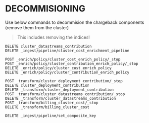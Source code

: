# DECOMMISIONING
Use below commands to decommision the chargeback components (remove them from the cluster)

>This includes removing the indices!

```
DELETE cluster_datastreams_contribution
DELETE _ingest/pipeline/cluster_cost_enrichment_pipeline

POST _enrich/policy/cluster_cost_enrich_policy/_stop
POST _enrich/policy/cluster_contribution_enrich_policy/_stop
DELETE _enrich/policy/cluster_cost_enrich_policy
DELETE _enrich/policy/cluster_contribution_enrich_policy

POST _transform/cluster_deployment_contribution/_stop
DELETE cluster_deployment_contribution
DELETE _transform/cluster_deployment_contribution
POST _transform/cluster_datastreams_contribution/_stop
DELETE _transform/cluster_datastreams_contribution
POST _transform/billing_cluster_cost/_stop
DELETE _transform/billing_cluster_cost

DELETE _ingest/pipeline/set_composite_key
```